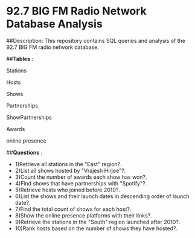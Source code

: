 # 92.7 BIG FM Radio Network Database Analysis

##Description:
This repository contains SQL queries and analysis of the 92.7 BIG FM radio network database. 

##**Tables** :

Stations

Hosts

Shows

Partnerships

ShowPartnerships

Awards

online presence

##**Questions** :

- 1)Retrieve all stations in the "East" region?.
- 2)List all shows hosted by "Vrajesh Hirjee"?.
- 3)Count the number of awards each show has won?.
- 4)Find shows that have partnerships with "Spotify"?.
- 5)Retrieve hosts who joined before 2010?.
- 6)List the shows and their launch dates in descending order of launch date?.
- 7)Find the total count of shows for each host?.
- 8)Show the online presence platforms with their links?.
- 9)Retrieve the stations in the "South" region launched after 2010?.
- 10)Rank hosts based on the number of shows they have hosted?.
